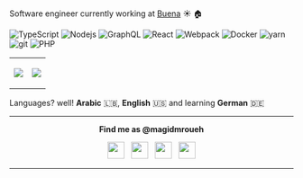 <p align="center">

Software engineer currently working at [Buena](https://buena.com/) :sunny: 🏠

<p>
  <img alt="TypeScript" src="https://img.shields.io/badge/-Typescript-0095D5?style=flat-square&logo=kotlin&logoColor=white" />
  <img alt="Nodejs" src="https://img.shields.io/badge/-Nodejs-43853d?style=flat-square&logo=Node.js&logoColor=white" />
  <img alt="GraphQL" src="https://img.shields.io/badge/-GraphQL-E10098?style=flat-square&logo=graphql&logoColor=white" />
  <img alt="React" src="https://img.shields.io/badge/-React-61DAFB?style=flat-square&logo=react&logoColor=white" />
  <img alt="Webpack" src="https://img.shields.io/badge/-Webpack-8DD6F9?style=flat-square&logo=webpack&logoColor=white" /> 
  <img alt="Docker" src="https://img.shields.io/badge/-Docker-2496ED?style=flat-square&logo=docker&logoColor=white" />
  <img alt="yarn" src="https://img.shields.io/badge/-YARN-2188B6?style=flat-square&logo=yarn&logoColor=white" />
  <img alt="git" src="https://img.shields.io/badge/-Git-F05032?style=flat-square&logo=git&logoColor=white" />
  <img alt="PHP" src="https://img.shields.io/badge/-PHP-5849BE?style=flat-square&logo=php&logoColor=white" />
</p>

<table>
  <tr>
    <td>
<p align="center"><img src="https://github-readme-stats.vercel.app/api/top-langs?username=magidmroueh&show_icons=true&bg_color=0B0B0B&title_color=88DCF4&text_color=fff&icon_color=88DCF4&hide_border=true" /></p>
    </td>
    <td>
<p align="center"><img src="https://github-readme-stats.vercel.app/api?username=magidmroueh&show_icons=true&bg_color=0B0B0B&title_color=88DCF4&text_color=fff&icon_color=88DCF4&hide_border=true&count_private=true&show_icons=true" /></p>
    </td>
  </tr>
</table>
</p>

Languages? well! **Arabic** :lebanon:, **English** :us: and learning **German** :de:

---

<p align="center">
  <b>Find me as @magidmroueh</b>
  <p align="center">
    <a href="https://linkedin.com/in/magid-mroueh"><img src="https://svgshare.com/i/SiT.svg" height=30 /></a>
    &nbsp;
    <a href="https://stackoverflow.com/users/3090394/magidmroueh"><img src="https://svgshare.com/i/ShT.svg" height=30 /></a>
    &nbsp;
    <a href="https://instagram.com/magidmroueh"><img src="https://svgshare.com/i/ShE.svg" height=30 /></a>
    &nbsp;
    <a href="https://twitter.com/magidmroueh"><img src="https://svgshare.com/i/SiG.svg" height=30 /></a>
  </p>
</p>

---
